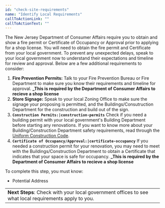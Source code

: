 ```yaml
---
id: "check-site-requirements"
name: "Identify Local Requirements"
callToActionLink: ""
callToActionText: ""
---
```


The New Jersey Department of Consumer Affairs require you to obtain and show a fire permit or Certificate of Occupancy or Approval prior to applying for a shop license. You will need to obtain the fire permit and Certificate from your local government. To prevent any unexpected delays, speak to your local government now to understand their expectations and timeline for review and approval. Below are a few additional requirements to consider:
        
1) **Fire Prevention Permits:** Talk to your Fire Prevention Bureau or Fire Department to make sure you know their requirements and timeline for approval. **_This is required by the Department of Consumer Affairs to recieve a shop license**
2) **Store Signage:** Speak to your local Zoning Office to make sure the signage your proposing is permitted, and the Buildings/Consutruction Department for the construction and build out of the sign.
3) **`Construction Permits:|construction-permits`** Check if you need a building permit with your local government's Building Department before starting any renovations. If you want to know more about your Building/Construction Department safety requirements, read through the [Uniform Construction Code](https://nj.gov/dca/divisions/codes/codreg/ucc.html).
4) **`Certificate of Occupancy/Approval:|certificate-occupancy`** If you needed a construction permit for your renovation, you may need to meet with the  Buildings/Construction Department to obtain a Certificate that indicates that your space is safe for occupancy. **_This is required by the Department of Consumer Affairs to recieve a shop license**

To complete this step, you must know:
- Potential Address

||
|---|
| **Next Steps**: Check with your local government offices to see what local requirements apply to you.|
